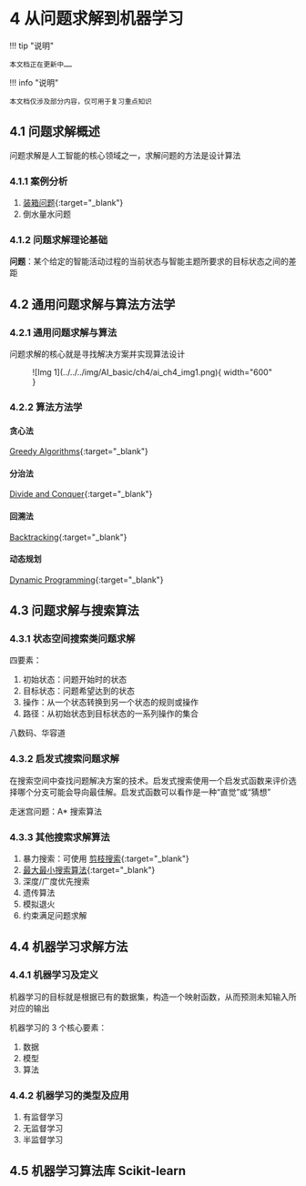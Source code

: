 # 4 从问题求解到机器学习

!!! tip "说明"

    本文档正在更新中……

!!! info "说明"

    本文档仅涉及部分内容，仅可用于复习重点知识

## 4.1 问题求解概述

问题求解是人工智能的核心领域之一，求解问题的方法是设计算法

### 4.1.1 案例分析

1. [装箱问题](../../compulsory_courses/ADS/ch11.md#2-bin-packing){:target="_blank"}
2. 倒水量水问题

### 4.1.2 问题求解理论基础

**问题**：某个给定的智能活动过程的当前状态与智能主题所要求的目标状态之间的差距

## 4.2 通用问题求解与算法方法学

### 4.2.1 通用问题求解与算法

问题求解的核心就是寻找解决方案并实现算法设计

<figure markdown="span">
  ![Img 1](../../../img/AI_basic/ch4/ai_ch4_img1.png){ width="600" }
</figure>

### 4.2.2 算法方法学

#### 贪心法

[Greedy Algorithms](../../compulsory_courses/ADS/ch9.md){:target="_blank"}

#### 分治法

[Divide and Conquer](../../compulsory_courses/ADS/ch7.md){:target="_blank"}

#### 回溯法

[Backtracking](../../compulsory_courses/ADS/ch6.md){:target="_blank"}

#### 动态规划

[Dynamic Programming](../../compulsory_courses/ADS/ch8.md){:target="_blank"}

## 4.3 问题求解与搜索算法

### 4.3.1 状态空间搜索类问题求解

四要素：

1. 初始状态：问题开始时的状态
2. 目标状态：问题希望达到的状态
3. 操作：从一个状态转换到另一个状态的规则或操作
4. 路径：从初始状态到目标状态的一系列操作的集合

八数码、华容道

### 4.3.2 启发式搜索问题求解

在搜索空间中查找问题解决方案的技术。启发式搜索使用一个启发式函数来评价选择哪个分支可能会导向最佳解。启发式函数可以看作是一种“直觉”或“猜想”

走迷宫问题：A* 搜索算法

### 4.3.3 其他搜索求解算法

1. 暴力搜索：可使用 [剪枝搜索](../../compulsory_courses/ADS/ch6.md#α---β-pruning){:target="_blank"}
2. [最大最小搜索算法](../../compulsory_courses/ADS/ch6.md#tic-tac-toe){:target="_blank"}
3. 深度/广度优先搜索
4. 遗传算法
5. 模拟退火
6. 约束满足问题求解

## 4.4 机器学习求解方法

### 4.4.1 机器学习及定义

机器学习的目标就是根据已有的数据集，构造一个映射函数，从而预测未知输入所对应的输出

机器学习的 3 个核心要素：

1. 数据
2. 模型
3. 算法

### 4.4.2 机器学习的类型及应用

1. 有监督学习
2. 无监督学习
3. 半监督学习

## 4.5 机器学习算法库 Scikit-learn

